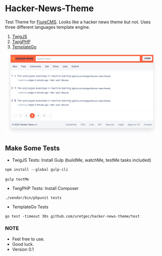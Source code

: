 # Hacker-News-Theme
Test Theme for [FiureCMS](https://github.com/fiure-cms). Looks like a hacker news theme but not.
Uses three different languages template engine.

1. [TwigJS](https://github.com/twigjs/twig.js)
2. [TwigPHP](https://github.com/twigphp/Twig)
2. [TemplateGo](https://github.com/golang/go/tree/master/src/html/template)

![screenshot](screenshot.png)

## Make Some Tests

- TwigJS Tests: Install Gulp (buildMe, watchMe, testMe tasks included)
```
npm install --global gulp-cli

gulp testMe
```

- TwigPHP Tests: Install Composer
```
./vendor/bin/phpunit tests
```

- TemplateGo Tests
```
go test -timeout 30s github.com/uretgec/hacker-news-theme/test
```

### NOTE
- Feel free to use. 
- Good luck.
- Version 0.1